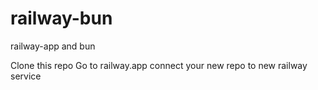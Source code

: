 # railway-bun
railway-app and bun


Clone this repo
Go to railway.app
connect your new repo to new railway service